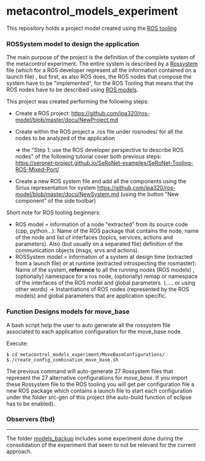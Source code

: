 # metacontrol_models_experiment

This repository holds a project model created using the [ROS tooling](https://github.com/ipa320/ros-model/)



### ROSSystem model to design the application

The main purpose of the project is the definition of the complete system of the metacontrol experiment. The entire system is described by a [Rossystem](system.rossystem) file (which for a ROS developer represent all the information contained on a launch file) , but first, as also ROS does, the ROS nodes that compose the system have to be "implemented", for the ROS Tooling that means that the ROS nodes have to  be described using  [ROS models](rosnodes).

This project was created performing the following steps:

- Create a ROS project: https://github.com/ipa320/ros-model/blob/master/docu/NewProject.md 

- Create within the ROS project a .ros file under rosnodes/ for all the nodes to be analyzed of the application 

  => the "Step 1: use the ROS developer perspective to describe ROS nodes" of the following tutorial cover both previous steps: https://seronet-project.github.io/SeRoNet-examples/SeRoNet-Tooling-ROS-Mixed-Port/

- Create a new ROS system file and add all the components using the Sirius representation for system  https://github.com/ipa320/ros-model/blob/master/docu/NewSystem.md (using the button "New component" of the side toolbar)

Short note for ROS tooling beginners:

- ROS model = information of a node "extracted" from its source code (cpp, python...): Name of the ROS package that contains the node, name of the node and list of interfaces (topics, services, actions and parameters). Also (but usually on a separated file) definition of the communication objects (msgs, srvs and actions).
- ROSSystem model = information of a system at design time (extracted from a launch file) or at runtime (extracted introspecting the rosmaster): Name of the system, **reference** to all the running nodes (ROS models) , (optionally) namespace for a ros node, (optionally) remap or namespace of the interfaces of the ROS model and global parameters. (..... or using other words) -> Instantiations of ROS nodes (represented by the ROS models) and global parameters that are application specific.

### Function Designs models for move_base

A bash script help the user to auto generate all the rossystem file associated to each application configuration for the move_base node. 

Execute:

```
$ cd metacontrol_models_experiment/MoveBaseConfigurations/
$./create_config_combination_move_base.sh
```

The previous command will auto-generate 27 Rossystem files that represent the 27 alternative configurations for *move_base*. If you import these Rossystem file to the ROS tooling you will get per configuration file a new ROS package which contains a launch file to start each configuration  under the folder src-gen of this project (the auto-build function of eclipse has to be enabled).



### Observers (tbd)



----

The folder [models_backup](models_backup) includes some experiment done during the consolidation of the experiment that seem to not be relevant for the current approach.


